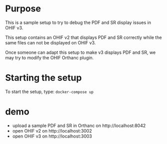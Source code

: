 # Purpose

This is a sample setup to try to debug the PDF and SR display issues in OHIF v3.

This setup contains an OHIF v2 that displays PDF and SR correctly while the same files can not be displayed
on OHIF v3.

Once someone can adapt this setup to make v3 displays PDF and SR, we may try to modify the OHIF Orthanc plugin.

# Starting the setup

To start the setup, type: `docker-compose up`

# demo

- upload a sample PDF and SR in Orthanc on http://localhost:8042
- open OHIF v2 on http://localhost:3002
- open OHIF v3 on http://localhost:3003



